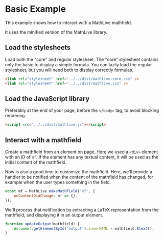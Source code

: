# Basic Example

This example shows how to interact with a MathLive mathfield.

It uses the minified version of the MathLive library.

## Load the stylesheets

Load both the "core" and regular stylesheet. The "core" stylesheet contains
only the basic to display a simple formula. You can lazily load the
regular stylesheet, but you will need both to display correctly formulas.

```html
<link rel="stylesheet" href="../../dist/mathlive.core.css" />
<link rel="stylesheet" href="../../dist/mathlive.css" />
```

## Load the JavaScript library

Preferably at the end of your page, before the `</body>` tag, to avoid
blocking rendering.

```html
<script src="../../dist/mathlive.js"></script>
```

## Interact with a mathfield

Create a mathfield from an element on page. Here we used a `<div>` element
with an ID of `mf`. If the element has any textual content, it will be used
as the initial content of the mathfield.

Now is also a good time to customize the mathfield. Here, we'll provide a
handler to be notified when the content of the mathfield has changed, for
example when the user types something in the field.

```javascript
const mf = MathLive.makeMathField('mf', {
    onContentDidChange: mf => {},
});
```

We'll process that notification by extracting a LaTeX representation from the
mathfield, and displaying it in an output element.

```javascript
function updateOutput(mathfield) {
    document.getElementById('output').innerHTML = mathfield.$text();
}
```
